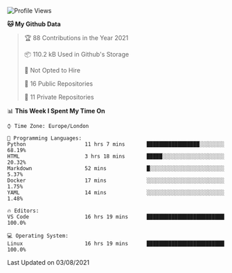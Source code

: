 <!--START_SECTION:waka-->
![Profile Views](http://img.shields.io/badge/Profile%20Views-0-blue)

**🐱 My Github Data** 

> 🏆 88 Contributions in the Year 2021
 > 
> 📦 110.2 kB Used in Github's Storage 
 > 
> 🚫 Not Opted to Hire
 > 
> 📜 16 Public Repositories 
 > 
> 🔑 11 Private Repositories  
 > 
📊 **This Week I Spent My Time On** 

```text
⌚︎ Time Zone: Europe/London

💬 Programming Languages: 
Python                   11 hrs 7 mins       █████████████████░░░░░░░░   68.19% 
HTML                     3 hrs 18 mins       █████░░░░░░░░░░░░░░░░░░░░   20.32% 
Markdown                 52 mins             █░░░░░░░░░░░░░░░░░░░░░░░░   5.37% 
Docker                   17 mins             ░░░░░░░░░░░░░░░░░░░░░░░░░   1.75% 
YAML                     14 mins             ░░░░░░░░░░░░░░░░░░░░░░░░░   1.48%

🔥 Editors: 
VS Code                  16 hrs 19 mins      █████████████████████████   100.0%

💻 Operating System: 
Linux                    16 hrs 19 mins      █████████████████████████   100.0%

```


 Last Updated on 03/08/2021
<!--END_SECTION:waka-->